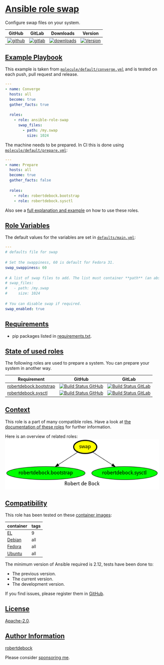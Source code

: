 # [Ansible role swap](#swap)

Configure swap files on your system.

|GitHub|GitLab|Downloads|Version|
|------|------|---------|-------|
|[![github](https://github.com/robertdebock/ansible-role-swap/workflows/Ansible%20Molecule/badge.svg)](https://github.com/robertdebock/ansible-role-swap/actions)|[![gitlab](https://gitlab.com/robertdebock-iac/ansible-role-swap/badges/master/pipeline.svg)](https://gitlab.com/robertdebock-iac/ansible-role-swap)|[![downloads](https://img.shields.io/ansible/role/d/robertdebock/swap)](https://galaxy.ansible.com/robertdebock/swap)|[![Version](https://img.shields.io/github/release/robertdebock/ansible-role-swap.svg)](https://github.com/robertdebock/ansible-role-swap/releases/)|

## [Example Playbook](#example-playbook)

This example is taken from [`molecule/default/converge.yml`](https://github.com/robertdebock/ansible-role-swap/blob/master/molecule/default/converge.yml) and is tested on each push, pull request and release.

```yaml
---
- name: Converge
  hosts: all
  become: true
  gather_facts: true

  roles:
    - role: ansible-role-swap
      swap_files:
        - path: /my.swap
          size: 1024
```

The machine needs to be prepared. In CI this is done using [`molecule/default/prepare.yml`](https://github.com/robertdebock/ansible-role-swap/blob/master/molecule/default/prepare.yml):

```yaml
---
- name: Prepare
  hosts: all
  become: true
  gather_facts: false

  roles:
    - role: robertdebock.bootstrap
    - role: robertdebock.sysctl
```

Also see a [full explanation and example](https://robertdebock.nl/how-to-use-these-roles.html) on how to use these roles.

## [Role Variables](#role-variables)

The default values for the variables are set in [`defaults/main.yml`](https://github.com/robertdebock/ansible-role-swap/blob/master/defaults/main.yml):

```yaml
---
# defaults file for swap

# Set the swappiness, 60 is default for Fedora 31.
swap_swappiness: 60

# A list of swap files to add. The list must container **path** (an absolute path to a file) and **size** (an integer in megabytes).
# swap_files:
#   - path: /my.swap
#     size: 1024

# You can disable swap if required.
swap_enabled: true
```

## [Requirements](#requirements)

- pip packages listed in [requirements.txt](https://github.com/robertdebock/ansible-role-swap/blob/master/requirements.txt).

## [State of used roles](#state-of-used-roles)

The following roles are used to prepare a system. You can prepare your system in another way.

| Requirement | GitHub | GitLab |
|-------------|--------|--------|
|[robertdebock.bootstrap](https://galaxy.ansible.com/robertdebock/bootstrap)|[![Build Status GitHub](https://github.com/robertdebock/ansible-role-bootstrap/workflows/Ansible%20Molecule/badge.svg)](https://github.com/robertdebock/ansible-role-bootstrap/actions)|[![Build Status GitLab](https://gitlab.com/robertdebock-iac/ansible-role-bootstrap/badges/master/pipeline.svg)](https://gitlab.com/robertdebock-iac/ansible-role-bootstrap)|
|[robertdebock.sysctl](https://galaxy.ansible.com/robertdebock/sysctl)|[![Build Status GitHub](https://github.com/robertdebock/ansible-role-sysctl/workflows/Ansible%20Molecule/badge.svg)](https://github.com/robertdebock/ansible-role-sysctl/actions)|[![Build Status GitLab](https://gitlab.com/robertdebock-iac/ansible-role-sysctl/badges/master/pipeline.svg)](https://gitlab.com/robertdebock-iac/ansible-role-sysctl)|

## [Context](#context)

This role is a part of many compatible roles. Have a look at [the documentation of these roles](https://robertdebock.nl/) for further information.

Here is an overview of related roles:
![dependencies](https://raw.githubusercontent.com/robertdebock/ansible-role-swap/png/requirements.png "Dependencies")

## [Compatibility](#compatibility)

This role has been tested on these [container images](https://hub.docker.com/u/robertdebock):

|container|tags|
|---------|----|
|[EL](https://hub.docker.com/r/robertdebock/enterpriselinux)|9|
|[Debian](https://hub.docker.com/r/robertdebock/debian)|all|
|[Fedora](https://hub.docker.com/r/robertdebock/fedora)|all|
|[Ubuntu](https://hub.docker.com/r/robertdebock/ubuntu)|all|

The minimum version of Ansible required is 2.12, tests have been done to:

- The previous version.
- The current version.
- The development version.

If you find issues, please register them in [GitHub](https://github.com/robertdebock/ansible-role-swap/issues).

## [License](#license)

[Apache-2.0](https://github.com/robertdebock/ansible-role-swap/blob/master/LICENSE).

## [Author Information](#author-information)

[robertdebock](https://robertdebock.nl/)

Please consider [sponsoring me](https://github.com/sponsors/robertdebock).
